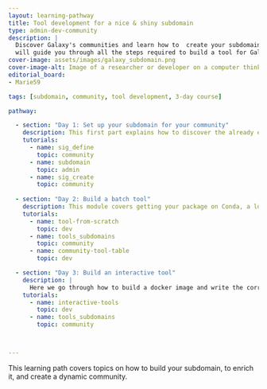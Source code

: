```yaml
---
layout: learning-pathway
title: Tool development for a nice & shiny subdomain
type: admin-dev-community
description: |
  Discover Galaxy's communities and learn how to  create your subdomain and enrich it by writing, testing and submiting your tools on Galaxy. This learning pathway
  will guide you through all the steps required to build a tool for Galaxy with Planemo for batch tools and how write an interactive tool.
cover-image: assets/images/galaxy_subdomain.png
cover-image-alt: Image of a researcher or developer on a computer thinking of building a community.
editorial_board:
- Marie59

tags: [subdomain, community, tool development, 3-day course]

pathway:

  - section: "Day 1: Set up your subdomain for your community"
    description: This first part explains how to discover the already existing communities (to avoid replication), how to build your subdomain, and finally how to set up your community
    tutorials:
      - name: sig_define
        topic: community
      - name: subdomain
        topic: admin
      - name: sig_create
        topic: community
        
  - section: "Day 2: Build a batch tool"
    description: This module covers getting your package on Conda, a local Galaxy instance with Planemo, write a Galaxy tool, publish it, and make it visible on a Galaxy server.
    tutorials:
      - name: tool-from-scratch
        topic: dev
      - name: tools_subdomains
        topic: community
      - name: community-tool-table
        topic: dev

  - section: "Day 3: Build an interactive tool"
    description: |
      Here we go through how to build a docker image and write the correct wrapper for your interactive tool, and then again make it visible on a Galaxy server.
    tutorials:
      - name: interactive-tools
        topic: dev
      - name: tools_subdomains
        topic: community



---
```


This learning path covers topics on how to build your subdomain, to enrich it, and create a dynamic community.
